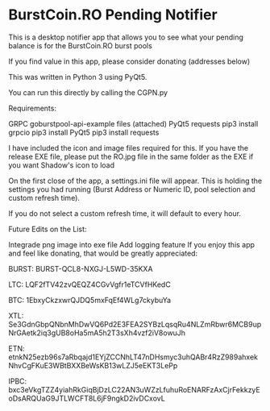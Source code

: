 # BurstCoin.RO Pending Notifier

This is a desktop notifier app that allows you to see what your pending balance is for the BurstCoin.RO burst pools

If you find value in this app, please consider donating (addresses below)

This was written in Python 3 using PyQt5.

You can run this directly by calling the CGPN.py

Requirements:

GRPC
goburstpool-api-example files (attached)
PyQt5
requests
pip3 install grpcio
pip3 install PyQt5
pip3 install requests

I have included the icon and image files required for this. If you have the release EXE file, please put the RO.jpg file in the same folder as the EXE if you want Shadow's icon to load

On the first close of the app, a settings.ini file will appear. This is holding the settings you had running (Burst Address or Numeric ID, pool selection and custom refresh time).

If you do not select a custom refresh time, it will default to every hour.

Future Edits on the List:

Integrade png image into exe file
Add logging feature
If you enjoy this app and feel like donating, that would be greatly appreciated:

BURST: BURST-QCL8-NXGJ-L5WD-35KXA

LTC: LQF2fTV42zvQEQZ4CGvVgfr1eTCVfHKedC

BTC: 1EbxyCkzxwrQJDQ5mxFqEf4WLg7ckybuYa

XTL: Se3GdnGbpQNbnMhDwVQ6Pd2E3FEA2SYBzLqsqRu4NLZmRbwr6MCB9upNrGAetk2iq3gUB8oHa5mA5h2T3sXh4vzf2iV8owuJh

ETN: etnkN25ezb96s7aRbqajd1EYjZCCNhLT47nDHsmyc3uhQABr4RzZ989ahxekNhvCgFKuE3WBtBXXBeWsKB13wLZJ5eEKT3LePp

IPBC: bxc3eVkgTZZ4yiahRkGiqBjDzLC22AN3uWZzLfuhuRoENARFzAxCjrFekkzyEoDsARQUaG9JTLWCFT8L6jF9ngkD2ivDCxovL
